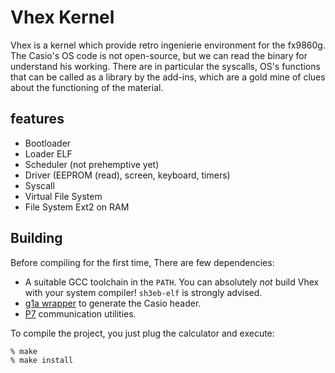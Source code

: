 # Vhex Kernel

Vhex is a kernel which provide retro ingenierie environment for the fx9860g.
The Casio's OS code is not open-source, but we can read the binary for understand his working.
There are in particular the syscalls, OS's functions that can be called as a library by the add-ins, which are a gold mine of clues about the functioning of the material.

## features
* Bootloader
* Loader ELF
* Scheduler (not prehemptive yet)
* Driver (EEPROM (read), screen, keyboard, timers)
* Syscall
* Virtual File System
* File System Ext2 on RAM

## Building

Before compiling for the first time, There are few dependencies:
* A suitable GCC toolchain in the `PATH`. You can absolutely *not* build Vhex
  with your system compiler! `sh3eb-elf` is strongly advised.
* [g1a wrapper](https://bitbucket.org/Lephenixnoir/add-in-wrapper/src/master/) to generate the Casio header.
* [P7](https://p7.planet-casio.com/) communication utilities.

To compile the project, you just plug the calculator and execute:

	% make
	% make install
